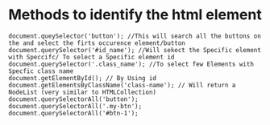 # Methods to identify the html element 
    document.queySelector('button'); //This will search all the buttons on the and select the firts occurence element/button
    document.querySelector('#id_name'); //Will sekect the Specific element with Speccifc/ To select a Specific element id
    document.querySelector('.class_name'); //To select few Elements with Specfic class name
    document.getElementById(); // By Using id
    document.getElementsByClassName('class-name'); // Will return a NodeList (very similar to HTMLCollection)
    document.querySelectorAll('button');
    document.querySelectorAll('.my-btn');
    document.querySelectorAll('#btn-1');





